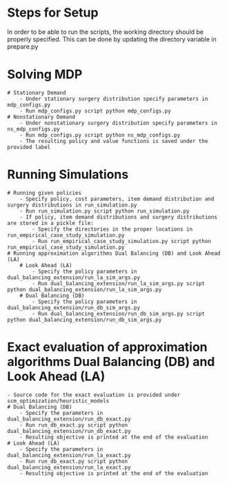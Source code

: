 # Steps for Setup
In order to be able to run the scripts, the working directory should be properly specified. This can be done by updating the directory variable in prepare.py
 
# Solving MDP
	# Stationary Demand
		- Under stationary surgery distribution specify parameters in mdp_configs.py 
		- Run mdp_configs.py script python mdp_configs.py
	# Nonstationary Demand
		- Under nonstationary surgery distribution specify parameters in ns_mdp_configs.py 
		- Run mdp_configs.py script python ns_mdp_configs.py
		- The resulting policy and value functions is saved under the provided label

# Running Simulations
	# Running given policies
		- Specify policy, cost parameters, item demand distribution and surgery distributions in run_simulation.py
		- Run run_simulation.py script python run_simulation.py
		- If policy, item demand distributions and surgery distributions are stored in a pickle file:
			- Specify the directories in the proper locations in run_empirical_case_study_simulation.py
			- Run run_empirical_case_study_simulation.py script python run_empirical_case_study_simulation.py
	# Running approximation algorithms Dual Balancing (DB) and Look Ahead (LA)
		# Look Ahead (LA)
			- Specify the policy parameters in dual_balancing_extension/run_la_sim_args.py
			- Run dual_balancing_extension/run_la_sim_args.py script python dual_balancing_extension/run_la_sim_args.py
		# Dual Balancing (DB)
			- Specify the policy parameters in dual_balancing_extension/run_db_sim_args.py
			- Run dual_balancing_extension/run_db_sim_args.py script python dual_balancing_extension/run_db_sim_args.py
		
# Exact evaluation of approximation algorithms Dual Balancing (DB) and Look Ahead (LA)
	- Source code for the exact evaluation is provided under scm_optimization/heuristic_models
	# Dual Balancing (DB)
		- Specify the parameters in dual_balancing_extension/run_db_exact.py
		- Run run_db_exact.py script python dual_balancing_extension/run_db_exact.py
		- Resulting objective is printed at the end of the evaluation
	# Look Ahead (LA)
		- Specify the parameters in dual_balancing_extension/run_la_exact.py
		- Run run_db_exact.py script python dual_balancing_extension/run_la_exact.py
		- Resulting objective is printed at the end of the evaluation
